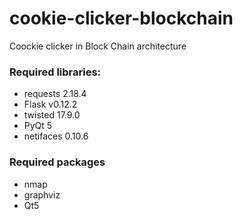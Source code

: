 # cookie-clicker-blockchain
Coockie clicker in Block Chain architecture

### Required libraries:
* requests 2.18.4
* Flask v0.12.2
* twisted 17.9.0
* PyQt 5
* netifaces 0.10.6

### Required packages
* nmap
* graphviz
* Qt5
